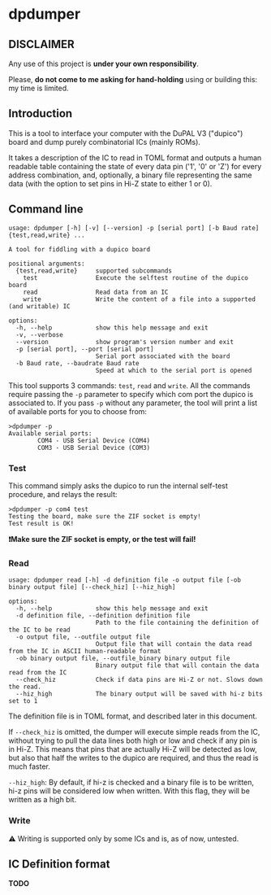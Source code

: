 # dpdumper

## DISCLAIMER

Any use of this project is **under your own responsibility**.

Please, **do not come to me asking for hand-holding** using or building this: my time is limited.

## Introduction

This is a tool to interface your computer with the DuPAL V3 ("dupico") board and dump purely combinatorial ICs (mainly ROMs).

It takes a description of the IC to read in TOML format and outputs a human readable table containing the state of every data pin ('1', '0' or 'Z') for every address combination, and, optionally, a binary file representing the same data (with the option to set pins in Hi-Z state to either 1 or 0).


## Command line

```
usage: dpdumper [-h] [-v] [--version] -p [serial port] [-b Baud rate] {test,read,write} ...

A tool for fiddling with a dupico board

positional arguments:
  {test,read,write}     supported subcommands
    test                Execute the selftest routine of the dupico board
    read                Read data from an IC
    write               Write the content of a file into a supported (and writable) IC

options:
  -h, --help            show this help message and exit
  -v, --verbose
  --version             show program's version number and exit
  -p [serial port], --port [serial port]
                        Serial port associated with the board
  -b Baud rate, --baudrate Baud rate
                        Speed at which to the serial port is opened
```

This tool supports 3 commands: `test`, `read` and `write`. All the commands require passing the `-p` parameter to specify which com port the dupico is associated to. If you pass `-p` without any parameter, the tool will print a list of available ports for you to choose from:

```
>dpdumper -p
Available serial ports:
        COM4 - USB Serial Device (COM4)
        COM3 - USB Serial Device (COM3)
```

### Test
This command simply asks the dupico to run the internal self-test procedure, and relays the result:

```
>dpdumper -p com4 test
Testing the board, make sure the ZIF socket is empty!
Test result is OK!
```

**❗Make sure the ZIF socket is empty, or the test will fail!**

### Read
```
usage: dpdumper read [-h] -d definition file -o output file [-ob binary output file] [--check_hiz] [--hiz_high]

options:
  -h, --help            show this help message and exit
  -d definition file, --definition definition file
                        Path to the file containing the definition of the IC to be read
  -o output file, --outfile output file
                        Output file that will contain the data read from the IC in ASCII human-readable format
  -ob binary output file, --outfile_binary binary output file
                        Binary output file that will contain the data read from the IC
  --check_hiz           Check if data pins are Hi-Z or not. Slows down the read.
  --hiz_high            The binary output will be saved with hi-z bits set to 1
```

The definition file is in TOML format, and described later in this document.

If `--check_hiz` is omitted, the dumper will execute simple reads from the IC, without trying to pull the data lines both high or low and check if any pin is in Hi-Z.
This means that pins that are actually Hi-Z will be detected as low, but also that half the writes to the dupico are required, and thus the read is much faster.

`--hiz_high`: By default, if hi-z is checked and a binary file is to be written, hi-z pins will be considered low when written. With this flag, they will be written as a high bit.

### Write
⚠️ Writing is supported only by some ICs and is, as of now, untested.

## IC Definition format
**TODO**